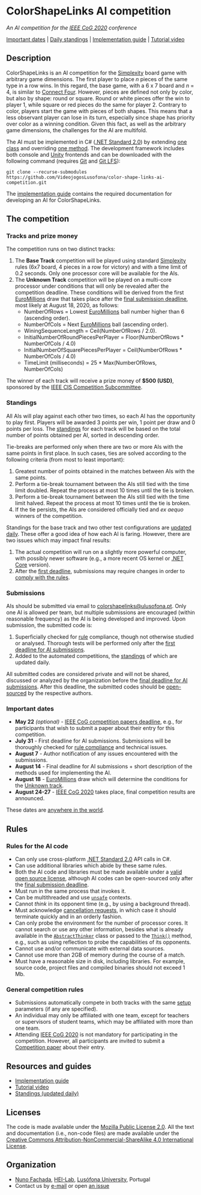 <!--
ColorShapeLinks AI 2020 (c) by Nuno Fachada

ColorShapeLinks AI 2020 is licensed under a Creative Commons
Attribution-NonCommercial-ShareAlike 4.0 International License.

You should have received a copy of the license along with this
work. If not, see <http://creativecommons.org/licenses/by-nc-sa/4.0/>.
-->

# ColorShapeLinks AI competition

_An AI competition for the [IEEE CoG 2020] conference_

[Important dates](#important-dates) | [Daily standings][Standings] |
[Implementation guide][APIDocs] |
[Tutorial video](https://www.youtube.com/watch?v=ELrsLzX3qBY)

## Description

ColorShapeLinks is an AI competition for the [Simplexity] board game with
arbitrary game dimensions. The first player to place *n* pieces of the same
type in a row wins. In this regard, the base game, with a 6 x 7 board and
_n_ = 4, is similar to [Connect Four]. However, pieces are defined
not only by color, but also by shape: round or square. Round
or white pieces offer the win to player 1, while square or red pieces
do the same for player 2. Contrary to color, players start the game with
pieces of both shapes. This means that a less observant player
can lose in its turn, especially since shape has priority over color as a
winning condition. Given this fact, as well as the arbitrary game dimensions,
the challenges for the AI are multifold.

The AI must be implemented in C# ([.NET Standard 2.0]) by extending
[one class][`AbstractThinker`] and overriding [one method][`Think()`].
The development framework includes both console and [Unity] frontends and can
be downloaded with the following command (requires [Git] and [Git LFS]):

`git clone --recurse-submodules https://github.com/VideojogosLusofona/color-shape-links-ai-competition.git`

The [implementation guide][APIDocs] contains the required documentation for
developing an AI for ColorShapeLinks.

## The competition

### Tracks and prize money

The competition runs on two distinct tracks:

1. The **Base Track** competition will be played using standard [Simplexity]
   rules (6x7 board, 4 pieces in a row for victory) and with a time limit of
   0.2 seconds. Only one processor core will be available for the AIs.
2. The **Unknown Track** competition will be played on a multi-core
   processor under conditions that will only be revealed after the competition
   deadline. These conditions will be derived from the first [EuroMillions]
   draw that takes place after the [final submission
   deadline](#important-dates), most likely at August 18, 2020, as follows:
   * NumberOfRows = Lowest [EuroMillions] ball number higher than 6
     (ascending order).
   * NumberOfCols = Next [EuroMillions] ball (ascending order).
   * WiningSequenceLength = Ceil(NumberOfRows / 2.0).
   * InitialNumberOfRoundPiecesPerPlayer = Floor(NumberOfRows * NumberOfCols / 4.0)
   * InitialNumberOfSquarePiecesPerPlayer = Ceil(NumberOfRows * NumberOfCols / 4.0)
   * TimeLimit (milliseconds) = 25 * Max(NumberOfRows, NumberOfCols)

The winner of each track will receive a prize money of **$500 (USD)**,
sponsored by the [IEEE CIS Competition Subcommittee].

### Standings

All AIs will play against each other two times, so each AI has the opportunity
to play first. Players will be awarded 3 points per win, 1 point per draw and
0 points per loss. The [standings] for each track will be based
on the total number of points obtained per AI, sorted in descending order.

Tie-breaks are performed only when there are two or more AIs with the same
points in first place. In such cases, ties are solved according to the
following criteria (from most to least important):

1. Greatest number of points obtained in the matches between AIs with the same
   points.
2. Perform a tie-break tournament between the AIs still tied with the time
   limit doubled. Repeat the process at most 10 times until the tie is broken.
3. Perform a tie-break tournament between the AIs still tied with the time
   limit halved. Repeat the process at most 10 times until the tie is broken.
4. If the tie persists, the AIs are considered officially tied and *ex aequo*
   winners of the competition.

Standings for the base track and two other test configurations are [updated
daily][standings]. These offer a good idea of how each AI is faring. However,
there are two issues which may impact final results:

1. The actual competition will run on a slightly more powerful computer,
   with possibly newer software (e.g., a more recent OS kernel or
   [.NET Core] version).
2. After the [first deadline](#important-dates), submissions may require
   changes in order to [comply with the rules](#rules-for-the-ai-code).

### Submissions

AIs should be submitted via email to
[colorshapelinks@ulusofona.pt](mailto:colorshapelinks@ulusofona.pt). Only one
AI is allowed per team, but multiple submissions are encouraged (within
reasonable frequency) as the AI is being developed and improved. Upon
submission, the submitted code is:

1. Superficially checked for [rule](#rules-for-the-ai-code) compliance,
   though not otherwise studied or analysed. Thorough tests will be performed
   only after the [first deadline for AI submissions](#important-dates).
2. Added to the automated competitions, the [standings] of which are
   updated daily.

All submitted codes are considered private and will not be
shared, discussed or analyzed by the organization before the [final deadline
for AI submissions](#important-dates). After this deadline, the
submitted codes should be [open-sourced][ossl] by the respective authors.

### Important dates

* **May 22** _(optional)_ - [IEEE CoG competition papers deadline], e.g., for
  participants that wish to submit a paper about their entry for this
  competition.
* **July 31** - First deadline for AI submissions. Submissions will be
  thoroughly checked for [rule compliance](#rules-for-the-ai-code) and
  technical issues.
* **August 7** - Author notification of any issues encountered with the
  submissions.
* **August 14** - Final deadline for AI submissions + short description of the
  methods used for implementing the AI.
* **August 18** - [EuroMillions] draw which will determine the conditions for
  the [Unknown track](#tracks).
* **August 24-27** - [IEEE CoG 2020] takes place, final competition
  results are announced.

These dates are
[anywhere in the world](https://www.timeanddate.com/time/zones/aoe).

## Rules

### Rules for the AI code

- Can only use cross-platform [.NET Standard 2.0] API calls in C#.
- Can use additional libraries which abide by these same rules.
- Both the AI code and libraries must be made available under a
  [valid open source license][ossl], although AI codes can be open-sourced
  only after the [final submission deadline](#important-dates).
- Must run in the same process that invokes it.
- Can be multithreaded and use [`unsafe`] contexts.
- Cannot *think* in its opponent time (e.g., by using a background thread).
- Must acknowledge [cancellation requests][`CancellationToken`], in which case
  it should terminate quickly and in an orderly fashion.
- Can only probe the environment for the number of processor cores. It cannot
  search or use any other information, besides what is already available in the
  [`AbstractThinker`] class or passed to the [`Think()`] method, e.g., such as
  using reflection to probe the capabilities of its opponents.
- Cannot use and/or communicate with external data sources.
- Cannot use more than 2GB of memory during the course of a match.
- Must have a reasonable size in disk, including libraries. For example,
  source code, project files and compiled binaries should not exceed 1 Mb.

### General competition rules

- Submissions automatically compete in both tracks with the same [setup]
  parameters (if any are specified).
- An individual may only be affiliated with one team, except for teachers or
  supervisors of student teams, which may be affiliated with more than one
  team.
- Attending [IEEE CoG 2020] is not mandatory for participating in the
  competition. However, all participants are invited to submit a
  [Competition paper][IEEE CoG competition papers deadline] about their entry.

## Resources and guides

* [Implementation guide][APIDocs]
* [Tutorial video](https://www.youtube.com/watch?v=ELrsLzX3qBY)
* [Standings (updated daily)][standings]

## Licenses

The code is made available under the [Mozilla Public License 2.0][MPLv2].
All the text and documentation (i.e., non-code files) are made available under
the [Creative Commons Attribution-NonCommercial-ShareAlike 4.0 International
License][CC BY-NC-SA 4.0].

## Organization

* [Nuno Fachada], [HEI-Lab], [Lusófona University][ULHT], Portugal
* Contact us by [e-mail](mailto:colorshapelinks@ulusofona.pt) or open
  [an issue](https://github.com/VideojogosLusofona/color-shape-links-ai-competition/issues)

[Git]:https://git-scm.com/downloads
[Git LFS]:https://git-lfs.github.com/
[APIDocs]:https://videojogoslusofona.github.io/color-shape-links-ai-competition/docs/html/index.html
[MPLv2]:https://opensource.org/licenses/MPL-2.0
[CC BY-NC-SA 4.0]:https://creativecommons.org/licenses/by-nc-sa/4.0/
[licvideo]:https://www.ulusofona.pt/en/undergraduate/videogames
[IEEE CoG 2020]:http://ieee-cog.org/2020/
[Nuno Fachada]:https://github.com/fakenmc
[ULHT]:https://www.ulusofona.pt/
[Simplexity]:https://boardgamegeek.com/boardgame/55810/simplexity
[Connect Four]:https://www.boardgamegeek.com/boardgame/2719/connect-four
[EuroMillions]:https://www.euro-millions.com/
[.NET Standard 2.0]:https://docs.microsoft.com/dotnet/standard/net-standard
[Unity]:https://unity.com/
[ossl]:https://opensource.org/licenses
[`unsafe`]:https://docs.microsoft.com/dotnet/csharp/programming-guide/unsafe-code-pointers/
[`CancellationToken`]:https://docs.microsoft.com/dotnet/api/system.threading.cancellationtoken
[standings]:https://videojogoslusofona.github.io/color-shape-links-ai-competition/standings
[HEI-Lab]:http://hei-lab.ulusofona.pt/
[.NET Core]:https://dotnet.microsoft.com/download
[`AbstractThinker`]:https://videojogoslusofona.github.io/color-shape-links-ai-competition/docs/html/class_color_shape_links_1_1_common_1_1_a_i_1_1_abstract_thinker.html
[`Think()`]:https://videojogoslusofona.github.io/color-shape-links-ai-competition/docs/html/class_color_shape_links_1_1_common_1_1_a_i_1_1_abstract_thinker.html#ac8039cba1e4ececb04322fb8e7610f0e
[setup]:https://videojogoslusofona.github.io/color-shape-links-ai-competition/docs/html/thinker-implementation-guide.html#autotoc_md3
[IEEE CoG competition papers deadline]:http://www.ieee-cog.org/2020/cfp
[IEEE CIS Competition Subcommittee]:https://cis.ieee.org/conferences/student-games-based-competition
